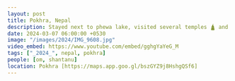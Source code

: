 ```yaml
---
layout: post
title: Pokhra, Nepal
description: Stayed next to phewa lake, visited several temples 🛕 and did kayaking ⛵️ in the lake, went for annapurna rope way. Amazing open air restaurant with live music 🎶 🎸. Some fun at amusement park.
date: 2024-03-07 06:00:00 +0530
image: "/images/2024/IMG_9608.jpg"
video_embed: https://www.youtube.com/embed/gghgYaYeG_M
tags: ["_2024_", nepal, pokhra]
people: [om, shantanu]
location: Pokhra [https://maps.app.goo.gl/bszGYZ9j8HshgQSf6]
---
```

